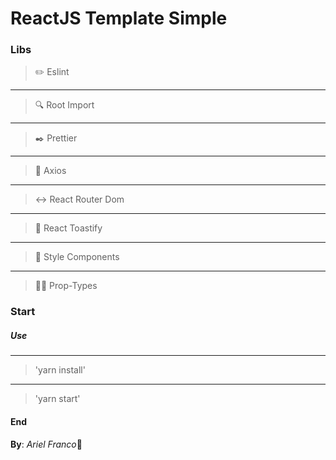 # ReactJS Template Simple

### Libs

> :pencil2: Eslint
---------
> :mag: Root Import
---------
> :black_nib: Prettier
---------
> :running: Axios
---------
> :left_right_arrow: React Router Dom
---------
> :bell: React Toastify
---------
> :nail_care: Style Components
---------
> :guardsman: Prop-Types


### Start

##### Use
-------
> 'yarn install'
-------
> 'yarn start'





#### End

__By__: _Ariel Franco_:rocket:

